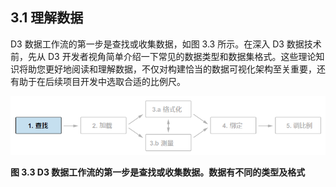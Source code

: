 ## 3.1 理解数据

D3 数据工作流的第一步是查找或收集数据，如图 3.3 所示。在深入 D3 数据技术前，先从 D3 开发者视角简单介绍一下常见的数据类型和数据集格式。这些理论知识将助您更好地阅读和理解数据，不仅对构建恰当的数据可视化架构至关重要，还有助于在后续项目开发中选取合适的比例尺。

![](../../../assets/3.3.1.png)

**图 3.3 D3 数据工作流的第一步是查找或收集数据。数据有不同的类型及格式**

